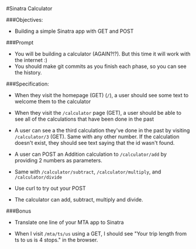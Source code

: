 #Sinatra Calculator

###Objectives:
- Building a simple Sinatra app with GET and POST

###Prompt
- You will be building a calculator (AGAIN?!?). But this time it will work with the internet :)
- You should make git commits as you finish each phase, so you can see the history.

###Specification:
- When they visit the homepage (GET) (`/`), a user should see some text to welcome them to the calculator

- When they visit the `/calculator` page (GET), a user should be able to see all of the calculations that have been done in the past

- A user can see a the third calculation they've done in the past by visiting `/calculator/3` (GET). Same with any other number. If the calculation doesn't exist, they should see text saying that the id wasn't found.

- A user can POST an Addition calculation to `/calculator/add` by providing 2 numbers as parameters.

- Same with `/calculator/subtract`, `/calculator/multiply`, and `/calculator/divide`

- Use curl to try out your POST

- The calculator can add, subtract, multiply and divide.

###Bonus
- Translate one line of your MTA app to Sinatra

- When I visit `/mta/ts/us` using a GET, I should see "Your trip length from ts to us is 4 stops." in the browser.